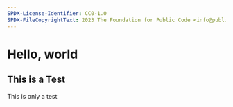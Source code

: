 ```yaml
---
SPDX-License-Identifier: CC0-1.0
SPDX-FileCopyrightText: 2023 The Foundation for Public Code <info@publiccode.net>
---
```


# Hello, world

## This is a Test

This is only a test
